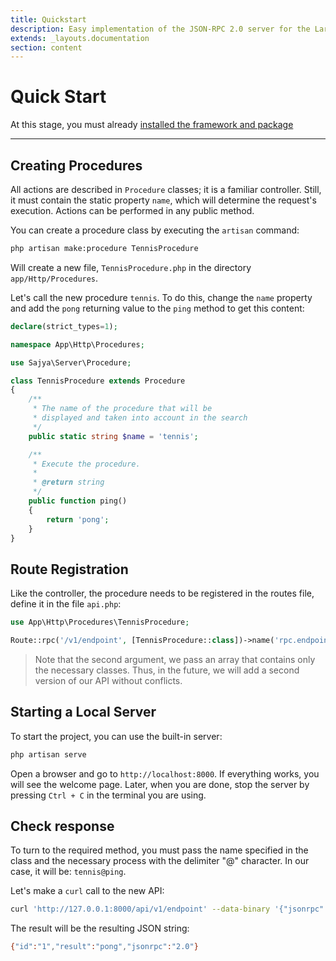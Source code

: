 ```yaml
---
title: Quickstart
description: Easy implementation of the JSON-RPC 2.0 server for the Laravel framework.
extends: _layouts.documentation
section: content
---
```


# Quick Start

At this stage, you must already [installed the framework and package](/docs/installation)

----


## Creating Procedures

All actions are described in `Procedure` classes; it is a familiar controller. Still, it must contain the static property `name`, which will determine the request's execution. Actions can be performed in any public method.

You can create a procedure class by executing the `artisan` command:

```bash
php artisan make:procedure TennisProcedure
```

Will create a new file, `TennisProcedure.php` in the directory `app/Http/Procedures`.

Let's call the new procedure `tennis`. To do this, change the `name` property and add the `pong` returning value to the `ping` method to get this content:


```php
declare(strict_types=1);

namespace App\Http\Procedures;

use Sajya\Server\Procedure;

class TennisProcedure extends Procedure
{
    /**
     * The name of the procedure that will be
     * displayed and taken into account in the search
     */
    public static string $name = 'tennis';

    /**
     * Execute the procedure.
     *
     * @return string
     */
    public function ping()
    {
        return 'pong';
    }
}
```

## Route Registration

Like the controller, the procedure needs to be registered in the routes file, define it in the file `api.php`:

```php
use App\Http\Procedures\TennisProcedure;

Route::rpc('/v1/endpoint', [TennisProcedure::class])->name('rpc.endpoint');
```

> Note that the second argument, we pass an array that contains only the necessary classes. Thus, in the future, we will add a second version of our API without conflicts.


## Starting a Local Server

To start the project, you can use the built-in server:
```bash
php artisan serve
```

Open a browser and go to `http://localhost:8000`. If everything works, you will see the welcome page. Later, when you are done, stop the server by pressing `Ctrl + C` in the terminal you are using.

## Check response 

To turn to the required method, you must pass the name specified in the class and the necessary process with the delimiter "@" character. In our case, it will be: `tennis@ping`.

Let's make a `curl` call to the new API:

```bash
curl 'http://127.0.0.1:8000/api/v1/endpoint' --data-binary '{"jsonrpc":"2.0","method":"tennis@ping","id" : 1}'
```

The result will be the resulting JSON string:
```bash
{"id":"1","result":"pong","jsonrpc":"2.0"}
```
